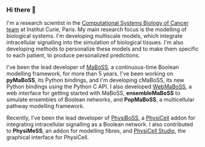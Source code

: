 ### Hi there 👋

I'm a research scientist in the [Computational Systems Biology of Cancer team](https://institut-curie.org/team/barillot) at Institut Curie, Paris. My main research focus is the modelling of biological systems.
I'm developing multiscale models, which integrate intracellular signalling into the simulation of biological tissues. I'm also developing methods to personalize these models and to make them specific to each patient, to produce personalized predictions.


I've been the lead developer of [MaBoSS](https://maboss.curie.fr), a continuous-time Boolean modelling framework, for more than 5 years. I've been working on **pyMaBoSS**, its Python bindings, and I'm developing cMaBoSS, its new Python bindings using the Python C API. I also developed [WebMaBoSS](https://maboss.curie.fr/webmaboss/), a web interface for getting started with MaBoSS, **ensembleMaBoSS** to simulate ensembles of Boolean networks, and **PopMaBoSS**, a multicellular pathway modelling framework.


Recently, I've been the lead developer of [PhysiBoSS](https://github.com/physiboss/physiboss), a [PhysiCell](https://physicell.org) addon for integrating intracellular signalling as a Boolean network. I also contributed to **PhysiMeSS**, an addon for modelling fibres, and [PhysiCell Studio](https://github.com/PhysiCell-Tools/PhysiCell-Studio), the graphical interface for PhysiCell.
